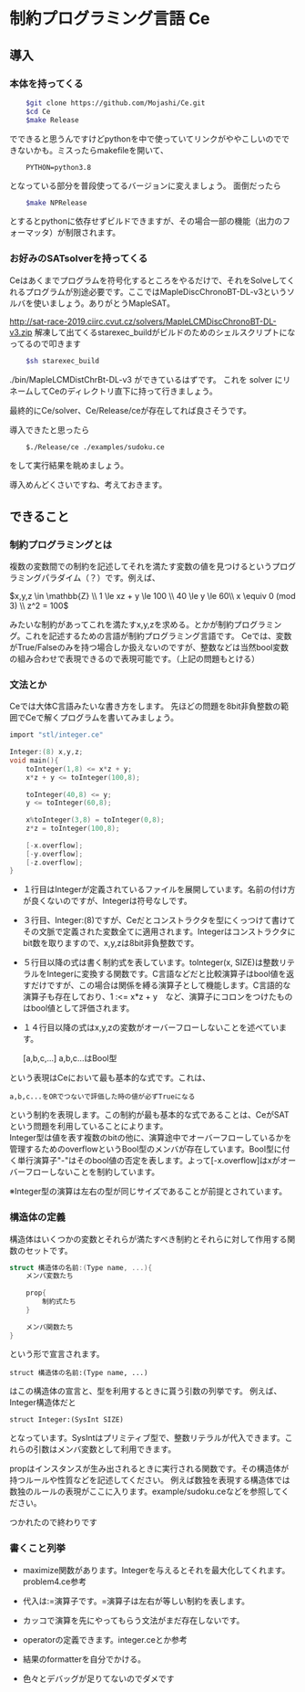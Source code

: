 # 制約プログラミング言語 Ce
## 導入
### 本体を持ってくる
```sh
    $git clone https://github.com/Mojashi/Ce.git
    $cd Ce
    $make Release
```
でできると思うんですけどpythonを中で使っていてリンクがややこしいのでできないかも。ミスったらmakefileを開いて、
```
    PYTHON=python3.8
```
となっている部分を普段使ってるバージョンに変えましょう。
面倒だったら
```sh
    $make NPRelease
```
とするとpythonに依存せずビルドできますが、その場合一部の機能（出力のフォーマッタ）が制限されます。

### お好みのSATsolverを持ってくる
Ceはあくまでプログラムを符号化するところをやるだけで、それをSolveしてくれるプログラムが別途必要です。ここではMapleDiscChronoBT-DL-v3というソルバを使いましょう。ありがとうMapleSAT。

http://sat-race-2019.ciirc.cvut.cz/solvers/MapleLCMDiscChronoBT-DL-v3.zip
解凍して出てくるstarexec_buildがビルドのためのシェルスクリプトになってるので叩きます
```sh
    $sh starexec_build
```
./bin/MapleLCMDistChrBt-DL-v3
ができているはずです。
これを
solver
にリネームしてCeのディレクトリ直下に持って行きましょう。

最終的にCe/solver、Ce/Release/ceが存在してれば良さそうです。

導入できたと思ったら
```sh
    $./Release/ce ./examples/sudoku.ce
```
をして実行結果を眺めましょう。

導入めんどくさいですね、考えておきます。

## できること
### 制約プログラミングとは
複数の変数間での制約を記述してそれを満たす変数の値を見つけるというプログラミングパラダイム（？）です。例えば、

$x,y,z \in \mathbb{Z} \\ 1 \le xz + y \le 100 \\ 40 \le y \le 60\\ x \equiv 0 (mod 3) \\ z^2 = 100$

みたいな制約があってこれを満たすx,y,zを求める。とかが制約プログラミング。これを記述するための言語が制約プログラミング言語です。
Ceでは、変数がTrue/Falseのみを持つ場合しか扱えないのですが、整数などは当然bool変数の組み合わせで表現できるので表現可能です。（上記の問題もとける）

### 文法とか
Ceでは大体C言語みたいな書き方をします。
先ほどの問題を8bit非負整数の範囲でCeで解くプログラムを書いてみましょう。

```c
import "stl/integer.ce"
    
Integer:(8) x,y,z;
void main(){
    toInteger(1,8) <= x*z + y;
    x*z + y <= toInteger(100,8);
    
    toInteger(40,8) <= y;
    y <= toInteger(60,8);
    
    x%toInteger(3,8) = toInteger(0,8);
    z*z = toInteger(100,8);
    
    [-x.overflow];
    [-y.overflow];
    [-z.overflow];
}
```
- １行目はIntegerが定義されているファイルを展開しています。名前の付け方が良くないのですが、Integerは符号なしです。

- ３行目、Integer:(8)ですが、Ceだとコンストラクタを型にくっつけて書けてその文脈で定義された変数全てに適用されます。Integerはコンストラクタにbit数を取りますので、x,y,zは8bit非負整数です。

- ５行目以降の式は書く制約式を表しています。toInteger(x, SIZE)は整数リテラルをIntegerに変換する関数です。C言語などだと比較演算子はbool値を返すだけですが、この場合は関係を縛る演算子として機能します。C言語的な演算子も存在しており、1 :<= x*z + y　など、演算子にコロンをつけたものはbool値として評価されます。

- １４行目以降の式はx,y,zの変数がオーバーフローしないことを述べています。

    [a,b,c,...] a,b,c...はBool型
    
という表現はCeにおいて最も基本的な式です。これは、

    a,b,c...をORでつないで評価した時の値が必ずTrueになる
    
という制約を表現します。この制約が最も基本的な式であることは、CeがSATという問題を利用していることによります。<br>
Integer型は値を表す複数のbitの他に、演算途中でオーバーフローしているかを管理するためのoverflowというBool型のメンバが存在しています。Bool型に付く単行演算子"-"はそのbool値の否定を表します。よって[-x.overflow]はxがオーバーフローしないことを制約しています。

※Integer型の演算は左右の型が同じサイズであることが前提とされています。

### 構造体の定義
構造体はいくつかの変数とそれらが満たすべき制約とそれらに対して作用する関数のセットです。

```c
struct 構造体の名前:(Type name, ...){
    メンバ変数たち
    
    prop{
        制約式たち
    }
    
    メンバ関数たち
}
```
という形で宣言されます。

    struct 構造体の名前:(Type name, ...)
    
はこの構造体の宣言と、型を利用するときに貰う引数の列挙です。
例えば、Integer構造体だと

    struct Integer:(SysInt SIZE)

となっています。SysIntはプリミティブ型で、整数リテラルが代入できます。これらの引数はメンバ変数として利用できます。


propはインスタンスが生み出されるときに実行される関数です。その構造体が持つルールや性質などを記述してください。
例えば数独を表現する構造体では数独のルールの表現がここに入ります。example/sudoku.ceなどを参照してください。

つかれたので終わりです

### 書くこと列挙
- maximize関数があります。Integerを与えるとそれを最大化してくれます。problem4.ce参考

- 代入は:=演算子です。=演算子は左右が等しい制約を表します。

- カッコで演算を先にやってもらう文法がまだ存在しないです。

- operatorの定義できます。integer.ceとか参考

- 結果のformatterを自分でかける。

- 色々とデバッグが足りてないのでダメです

